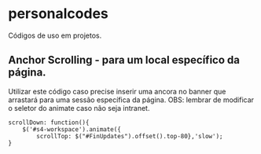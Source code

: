 # personalcodes
Códigos de uso em projetos.

## Anchor Scrolling - para um local específico da página.
Utilizar este código caso precise inserir uma ancora no banner que arrastará para uma sessão específica da página.
OBS: lembrar de modificar o seletor do animate caso não seja intranet.
```
scrollDown: function(){
    $('#s4-workspace').animate({
        scrollTop: $("#FinUpdates").offset().top-80},'slow');
}
```